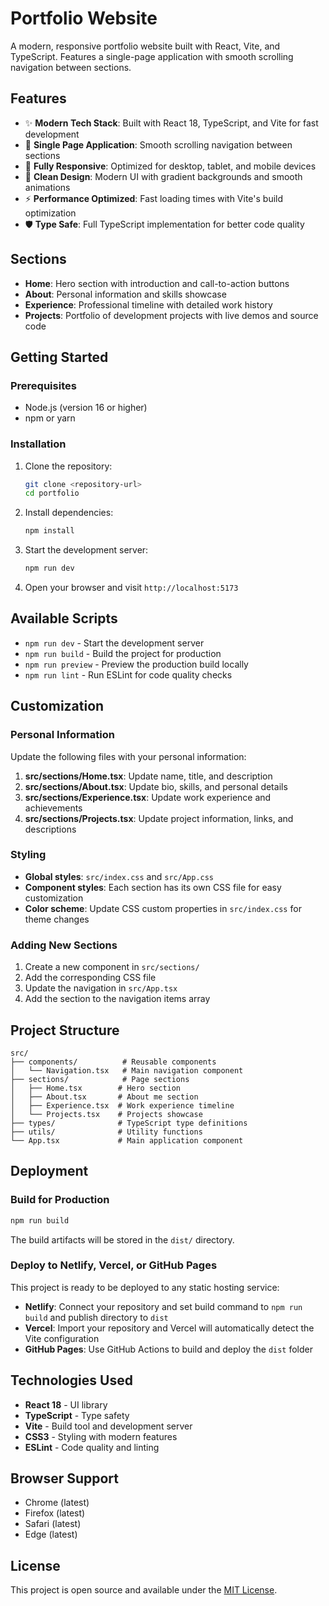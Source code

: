 # Portfolio Website

A modern, responsive portfolio website built with React, Vite, and TypeScript. Features a single-page application with smooth scrolling navigation between sections.

## Features

- ✨ **Modern Tech Stack**: Built with React 18, TypeScript, and Vite for fast development
- 🎯 **Single Page Application**: Smooth scrolling navigation between sections
- 📱 **Fully Responsive**: Optimized for desktop, tablet, and mobile devices
- 🎨 **Clean Design**: Modern UI with gradient backgrounds and smooth animations
- ⚡ **Performance Optimized**: Fast loading times with Vite's build optimization
- 🛡️ **Type Safe**: Full TypeScript implementation for better code quality

## Sections

- **Home**: Hero section with introduction and call-to-action buttons
- **About**: Personal information and skills showcase
- **Experience**: Professional timeline with detailed work history
- **Projects**: Portfolio of development projects with live demos and source code

## Getting Started

### Prerequisites

- Node.js (version 16 or higher)
- npm or yarn

### Installation

1. Clone the repository:
   ```bash
   git clone <repository-url>
   cd portfolio
   ```

2. Install dependencies:
   ```bash
   npm install
   ```

3. Start the development server:
   ```bash
   npm run dev
   ```

4. Open your browser and visit `http://localhost:5173`

## Available Scripts

- `npm run dev` - Start the development server
- `npm run build` - Build the project for production
- `npm run preview` - Preview the production build locally
- `npm run lint` - Run ESLint for code quality checks

## Customization

### Personal Information

Update the following files with your personal information:

1. **src/sections/Home.tsx**: Update name, title, and description
2. **src/sections/About.tsx**: Update bio, skills, and personal details
3. **src/sections/Experience.tsx**: Update work experience and achievements
4. **src/sections/Projects.tsx**: Update project information, links, and descriptions

### Styling

- **Global styles**: `src/index.css` and `src/App.css`
- **Component styles**: Each section has its own CSS file for easy customization
- **Color scheme**: Update CSS custom properties in `src/index.css` for theme changes

### Adding New Sections

1. Create a new component in `src/sections/`
2. Add the corresponding CSS file
3. Update the navigation in `src/App.tsx`
4. Add the section to the navigation items array

## Project Structure

```
src/
├── components/          # Reusable components
│   └── Navigation.tsx   # Main navigation component
├── sections/            # Page sections
│   ├── Home.tsx        # Hero section
│   ├── About.tsx       # About me section
│   ├── Experience.tsx  # Work experience timeline
│   └── Projects.tsx    # Projects showcase
├── types/              # TypeScript type definitions
├── utils/              # Utility functions
└── App.tsx             # Main application component
```

## Deployment

### Build for Production

```bash
npm run build
```

The build artifacts will be stored in the `dist/` directory.

### Deploy to Netlify, Vercel, or GitHub Pages

This project is ready to be deployed to any static hosting service:

- **Netlify**: Connect your repository and set build command to `npm run build` and publish directory to `dist`
- **Vercel**: Import your repository and Vercel will automatically detect the Vite configuration
- **GitHub Pages**: Use GitHub Actions to build and deploy the `dist` folder

## Technologies Used

- **React 18** - UI library
- **TypeScript** - Type safety
- **Vite** - Build tool and development server
- **CSS3** - Styling with modern features
- **ESLint** - Code quality and linting

## Browser Support

- Chrome (latest)
- Firefox (latest)
- Safari (latest)
- Edge (latest)

## License

This project is open source and available under the [MIT License](LICENSE).
